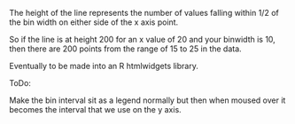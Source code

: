 The height of the line represents the number of values falling within 1/2 of the bin width on either side of the x axis point.

So if the line is at height 200 for an x value of 20 and your binwidth is 10, then there are 200 points from the range of 15 to 25 in the data.

Eventually to be made into an R htmlwidgets library.

ToDo:

Make the bin interval sit as a legend normally but then when moused over it becomes the
interval that we use on the y axis. 
